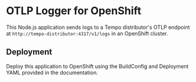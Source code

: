 # OTLP Logger for OpenShift

This Node.js application sends logs to a Tempo distributor's OTLP endpoint at `http://tempo-distributor:4317/v1/logs` in an OpenShift cluster.

## Deployment
Deploy this application to OpenShift using the BuildConfig and Deployment YAML provided in the documentation.
